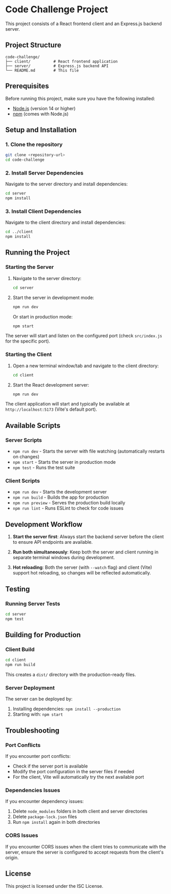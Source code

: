 # Code Challenge Project

This project consists of a React frontend client and an Express.js backend server.

## Project Structure

```
code-challenge/
├── client/          # React frontend application
├── server/          # Express.js backend API
└── README.md        # This file
```

## Prerequisites

Before running this project, make sure you have the following installed:
- [Node.js](https://nodejs.org/) (version 14 or higher)
- [npm](https://www.npmjs.com/) (comes with Node.js)

## Setup and Installation

### 1. Clone the repository

```bash
git clone <repository-url>
cd code-challenge
```

### 2. Install Server Dependencies

Navigate to the server directory and install dependencies:

```bash
cd server
npm install
```

### 3. Install Client Dependencies

Navigate to the client directory and install dependencies:

```bash
cd ../client
npm install
```

## Running the Project

### Starting the Server

1. Navigate to the server directory:
   ```bash
   cd server
   ```

2. Start the server in development mode:
   ```bash
   npm run dev
   ```
   
   Or start in production mode:
   ```bash
   npm start
   ```

The server will start and listen on the configured port (check `src/index.js` for the specific port).

### Starting the Client

1. Open a new terminal window/tab and navigate to the client directory:
   ```bash
   cd client
   ```

2. Start the React development server:
   ```bash
   npm run dev
   ```

The client application will start and typically be available at `http://localhost:5173` (Vite's default port).

## Available Scripts

### Server Scripts

- `npm run dev` - Starts the server with file watching (automatically restarts on changes)
- `npm start` - Starts the server in production mode
- `npm test` - Runs the test suite

### Client Scripts

- `npm run dev` - Starts the development server
- `npm run build` - Builds the app for production
- `npm run preview` - Serves the production build locally
- `npm run lint` - Runs ESLint to check for code issues

## Development Workflow

1. **Start the server first**: Always start the backend server before the client to ensure API endpoints are available.

2. **Run both simultaneously**: Keep both the server and client running in separate terminal windows during development.

3. **Hot reloading**: Both the server (with `--watch` flag) and client (Vite) support hot reloading, so changes will be reflected automatically.

## Testing

### Running Server Tests

```bash
cd server
npm test
```

## Building for Production

### Client Build

```bash
cd client
npm run build
```

This creates a `dist/` directory with the production-ready files.

### Server Deployment

The server can be deployed by:
1. Installing dependencies: `npm install --production`
2. Starting with: `npm start`

## Troubleshooting

### Port Conflicts

If you encounter port conflicts:
- Check if the server port is available
- Modify the port configuration in the server files if needed
- For the client, Vite will automatically try the next available port

### Dependencies Issues

If you encounter dependency issues:
1. Delete `node_modules` folders in both client and server directories
2. Delete `package-lock.json` files
3. Run `npm install` again in both directories

### CORS Issues

If you encounter CORS issues when the client tries to communicate with the server, ensure the server is configured to accept requests from the client's origin.


## License

This project is licensed under the ISC License.